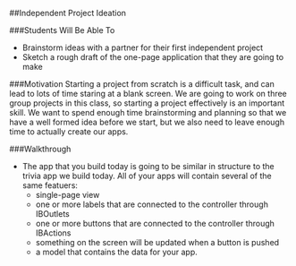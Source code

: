 ##Independent Project Ideation

###Students Will Be Able To
- Brainstorm ideas with a partner for their first independent project
- Sketch a rough draft of the one-page application that they are going to make

###Motivation
Starting a project from scratch is a difficult task, and can lead to lots of time staring at a blank screen. We are going to work on three group projects in this class, so starting a project effectively is an important skill. We want to spend enough time brainstorming and planning so that we have a well formed idea before we start, but we also need to leave enough time to actually create our apps.

###Walkthrough
- The app that you build today is going to be similar in structure to the trivia app we build today. All of your apps will contain several of the same featuers:
  - single-page view 
  - one or more labels that are connected to the controller through IBOutlets
  - one or more buttons that are connected to the controller through IBActions
  - something on the screen will be updated when a button is pushed
  - a model that contains the data for your app.

